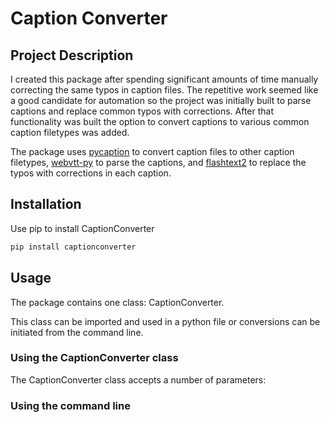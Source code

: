 # Caption Converter

## Project Description
I created this package after spending significant amounts of time manually correcting the same typos in caption files. The repetitive work seemed like a good candidate for automation so the project was initially built to parse captions and replace common typos with corrections. After that functionality was built the option to convert captions to various common caption filetypes was added.

The package uses [pycaption](https://pypi.org/project/pycaption/) to convert caption files to other caption filetypes, [webvtt-py](https://pypi.org/project/webvtt-py/) to parse the captions, and [flashtext2](https://pypi.org/project/flashtext2/) to replace the typos with corrections in each caption.

## Installation
Use pip to install CaptionConverter

```bash
pip install captionconverter
```

## Usage
The package contains one class: CaptionConverter.

This class can be imported and used in a python file or conversions can be initiated from the command line.

### Using the CaptionConverter class
The CaptionConverter class accepts a number of parameters:



### Using the command line

